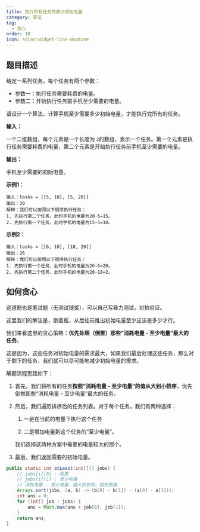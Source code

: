 ```yaml
---
title: 执行所有任务的最少初始电量
category: 算法
tag:
  - 贪心
order: 10
icon: solar:widget-line-duotone
---
```


## 题目描述

给定一系列任务，每个任务有两个参数：

- 参数一：执行任务需要耗费的电量。
- 参数二：开始执行任务前手机至少需要的电量。

请设计一个算法，计算手机至少需要多少初始电量，才能执行完所有的任务。

**输入：**

一个二维数组，每个元素是一个长度为 `2`的数组，表示一个任务。第一个元素是执行任务需要耗费的电量，第二个元素是开始执行任务前手机至少需要的电量。

**输出：**

手机至少需要的初始电量。

**示例1：**

```
输入：tasks = [[5, 10], [5, 20]]
输出：20
解释：我们可以按照以下顺序执行任务：
1. 先执行第二个任务，此时手机的电量为20-5=15。
2. 先执行第一个任务，此时手机的电量为15-5=10。
```

**示例2：**

```
输入：tasks = [[6, 10], [18, 20]]
输出：26
解释：我们可以按照以下顺序执行任务：
1. 先执行第一个任务，此时手机的电量为26-6=20。
2. 先执行第二个任务，此时手机的电量为20-18=2。
```

## 如何贪心

这道题也是笔试题（无测试链接），可以自己写暴力测试，对拍验证。

这里我们的解法是，倒着推，从后往前推出初始电量至少应该是多少才行。

我们来看这里的贪心策略：**优先处理（倒推）那些“消耗电量 - 至少电量”最大的任务**。

这是因为，这些任务对初始电量的需求最大，如果我们最后处理这些任务，那么对于剩下的任务，我们就可以尽可能地减少初始电量的需求。

解题流程思路如下：

1. 首先，我们将所有的任务**按照“消耗电量 - 至少电量”的值从大到小排序**，优先倒推那些“消耗电量 - 至少电量”最大的任务。

2. 然后，我们遍历排序后的任务列表。对于每个任务，我们有两种选择：

   1. 一是在当前的电量下执行这个任务

   2. 二是增加电量到这个任务的“至少电量”。

   我们选择这两种方案中需要的电量较大的那个。

3. 最后，我们返回需要的初始电量。

```java
public static int atLeast(int[][] jobs) {
	// jobs[i][0] : 耗费
	// jobs[i][1] : 至少电量
	// 消耗电量 - 至少电量，越大的任务，越先倒推
	Arrays.sort(jobs, (a, b) -> (b[0] - b[1]) - (a[0] - a[1]));
	int ans = 0;
	for (int[] job : jobs) {
		ans = Math.max(ans + job[0], job[1]);
	}
	return ans;
}
```

